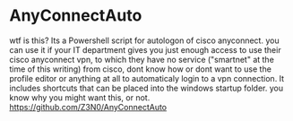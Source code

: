 # AnyConnectAuto 
wtf is this?
Its a Powershell script for autologon of cisco anyconnect. you can use it if your IT department gives you just enough access to use their cisco anyconnect vpn, to which they have no service ("smartnet" at the time of this writing) from cisco, dont know how or dont want to use the profile editor or anything at all to automaticaly login to a vpn connection. 
It includes shortcuts that can be placed into the windows startup folder. you know why you might want this, or not.
https://github.com/Z3N0/AnyConnectAuto
